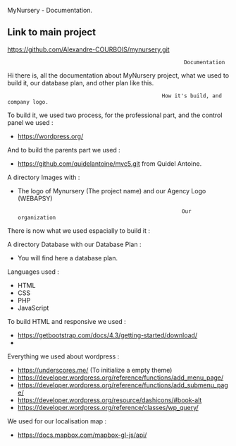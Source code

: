 MyNursery - Documentation.

## Link to main project
https://github.com/Alexandre-COURBOIS/mynursery.git
                                                              
                                                            Documentation
                                                            
Hi there is, all the documentation about MyNursery project, what we used to build it, our database plan, and other plan like this.

                                                     How it's build, and company logo.

To build it, we used two process, for the professional part, and the control panel we used : 
- https://wordpress.org/

And to build the parents part we used : 
- https://github.com/quidelantoine/mvc5.git from Quidel Antoine.

A directory Images with : 
- The logo of Mynursery (The project name) and our Agency Logo (WEBAPSY)


                                                          Our organization
                                                          
There is now what we used espacially to build it : 

A directory Database with our Database Plan :
- You will find here a database plan. 

Languages used : 
- HTML
- CSS
- PHP
- JavaScript

To build HTML and responsive we used : 
- https://getbootstrap.com/docs/4.3/getting-started/download/
- 

Everything we used about wordpress : 
- https://underscores.me/ (To initialize a empty theme)
- https://developer.wordpress.org/reference/functions/add_menu_page/
- https://developer.wordpress.org/reference/functions/add_submenu_page/
- https://developer.wordpress.org/resource/dashicons/#book-alt
- https://developer.wordpress.org/reference/classes/wp_query/


We used for our localisation map : 
- https://docs.mapbox.com/mapbox-gl-js/api/









                                                        

